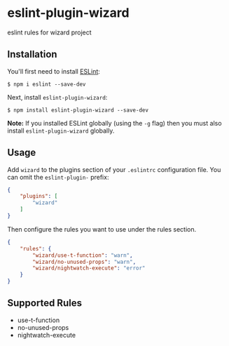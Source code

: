 # eslint-plugin-wizard

eslint rules for wizard project

## Installation

You'll first need to install [ESLint](http://eslint.org):

```
$ npm i eslint --save-dev
```

Next, install `eslint-plugin-wizard`:

```
$ npm install eslint-plugin-wizard --save-dev
```

**Note:** If you installed ESLint globally (using the `-g` flag) then you must also install `eslint-plugin-wizard` globally.

## Usage

Add `wizard` to the plugins section of your `.eslintrc` configuration file. You can omit the `eslint-plugin-` prefix:

```json
{
    "plugins": [
        "wizard"
    ]
}
```


Then configure the rules you want to use under the rules section.

```json
{
    "rules": {
        "wizard/use-t-function": "warn",
        "wizard/no-unused-props": "warn",
        "wizard/nightwatch-execute": "error"
    }
}
```

## Supported Rules

* use-t-function
* no-unused-props
* nightwatch-execute





